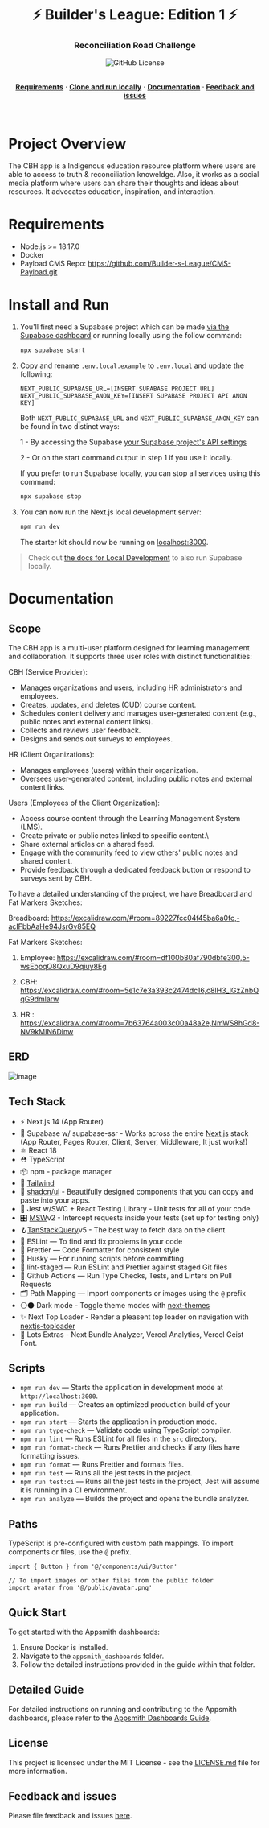 <h1 align="center">⚡ Builder's League: Edition 1 ⚡</h1>

<h3 align="center">
 Reconciliation Road Challenge
</h3>

<div align="center">

<img alt="GitHub License" src="https://img.shields.io/github/license/michaeltroya/supa-next-starter">
</div>

<br/>

<p align="center">
  <a href="#Requirements"><strong>Requirements</strong></a> ·
  <a href="#Install-and-Run"><strong>Clone and run locally</strong></a> ·
  <a href="#documentation"><strong>Documentation</strong></a> ·
  <a href="#feedback-and-issues"><strong>Feedback and issues</strong></a>
</p>
<br/>

# Project Overview

The CBH app is a Indigenous education resource platform where users are able to access to truth & reconciliation knoweldge. Also, it works as a social media platform where users can share their thoughts and ideas about resources. It advocates education, inspiration, and interaction.

# Requirements

- Node.js >= 18.17.0
- Docker
- Payload CMS Repo: https://github.com/Builder-s-League/CMS-Payload.git

# Install and Run

1. You'll first need a Supabase project which can be made [via the Supabase dashboard](https://database.new) or running locally using the follow command:

   ```bash
   npx supabase start
   ```

2. Copy and rename `.env.local.example` to `.env.local` and update the following:

   ```
   NEXT_PUBLIC_SUPABASE_URL=[INSERT SUPABASE PROJECT URL]
   NEXT_PUBLIC_SUPABASE_ANON_KEY=[INSERT SUPABASE PROJECT API ANON KEY]
   ```

   Both `NEXT_PUBLIC_SUPABASE_URL` and `NEXT_PUBLIC_SUPABASE_ANON_KEY` can be found in two distinct ways:

   1 - By accessing the Supabase [your Supabase project's API settings](https://app.supabase.com/project/_/settings/api)

   2 - Or on the start command output in step 1 if you use it locally.

   If you prefer to run Supabase locally, you can stop all services using this command:

   ```bash
   npx supabase stop
   ```

3. You can now run the Next.js local development server:

   ```bash
   npm run dev
   ```

   The starter kit should now be running on [localhost:3000](http://localhost:3000/).

> Check out [the docs for Local Development](https://supabase.com/docs/guides/getting-started/local-development) to also run Supabase locally.

# Documentation

## Scope

The CBH app is a multi-user platform designed for learning management and collaboration. It supports three user roles with distinct functionalities:

CBH (Service Provider):

- Manages organizations and users, including HR administrators and employees.
- Creates, updates, and deletes (CUD) course content.
- Schedules content delivery and manages user-generated content (e.g., public notes and external content links).
- Collects and reviews user feedback.
- Designs and sends out surveys to employees.

HR (Client Organizations):

- Manages employees (users) within their organization.
- Oversees user-generated content, including public notes and external content links.

Users (Employees of the Client Organization):

- Access course content through the Learning Management System (LMS).
- Create private or public notes linked to specific content.\
- Share external articles on a shared feed.
- Engage with the community feed to view others' public notes and shared content.
- Provide feedback through a dedicated feedback button or respond to surveys sent by CBH.

To have a detailed understanding of the project, we have Breadboard and Fat Markers Sketches:

Breadboard: https://excalidraw.com/#room=89227fcc04f45ba6a0fc,-acIFbbAaHe94JsrGv85EQ

Fat Markers Sketches:

1. Employee: https://excalidraw.com/#room=df100b80af790dbfe300,5-wsEbpqQ8QxuD9qiuy8Eg

2. CBH: https://excalidraw.com/#room=5e1c7e3a393c2474dc16,c8lH3_lGzZnbQqG9dmlarw

3. HR : https://excalidraw.com/#room=7b63764a003c00a48a2e,NmWS8hGd8-NV9kMIN6Dinw

## ERD

![image](https://github.com/user-attachments/assets/455f25d2-7a7b-4f0c-8159-e7c3ce419783)

## Tech Stack

- ⚡️ Next.js 14 (App Router)
- 💚 Supabase w/ supabase-ssr - Works across the entire [Next.js](https://nextjs.org) stack (App Router, Pages Router, Client, Server, Middleware, It just works!)
- ⚛️ React 18
- ⛑ TypeScript
- 📦 npm - package manager
- 🎨 [Tailwind](https://tailwindcss.com/)
- 🔌 [shadcn/ui](https://ui.shadcn.com/) - Beautifully designed components that you can copy and paste into your apps.
- 🧪 Jest w/SWC + React Testing Library - Unit tests for all of your code.
- 🎛️ [MSW](https://mswjs.io/)v2 - Intercept requests inside your tests (set up for testing only)
- 🪝[TanStackQuery](https://tanstack.com/query/v5)v5 - The best way to fetch data on the client
- 📏 ESLint — To find and fix problems in your code
- 💖 Prettier — Code Formatter for consistent style
- 🐶 Husky — For running scripts before committing
- 🚫 lint-staged — Run ESLint and Prettier against staged Git files
- 👷 Github Actions — Run Type Checks, Tests, and Linters on Pull Requests
- 🗂 Path Mapping — Import components or images using the `@` prefix
- ⚪⚫ Dark mode - Toggle theme modes with [next-themes](https://github.com/pacocoursey/next-themes)
- ✨ Next Top Loader - Render a pleasent top loader on navigation with [nextjs-toploader](https://github.com/TheSGJ/nextjs-toploader)
- 🔋 Lots Extras - Next Bundle Analyzer, Vercel Analytics, Vercel Geist Font.

## Scripts

- `npm run dev` — Starts the application in development mode at `http://localhost:3000`.
- `npm run build` — Creates an optimized production build of your application.
- `npm run start` — Starts the application in production mode.
- `npm run type-check` — Validate code using TypeScript compiler.
- `npm run lint` — Runs ESLint for all files in the `src` directory.
- `npm run format-check` — Runs Prettier and checks if any files have formatting issues.
- `npm run format` — Runs Prettier and formats files.
- `npm run test` — Runs all the jest tests in the project.
- `npm run test:ci` — Runs all the jest tests in the project, Jest will assume it is running in a CI environment.
- `npm run analyze` — Builds the project and opens the bundle analyzer.

## Paths

TypeScript is pre-configured with custom path mappings. To import components or files, use the `@` prefix.

```tsx
import { Button } from '@/components/ui/Button'

// To import images or other files from the public folder
import avatar from '@/public/avatar.png'
```

## Quick Start

To get started with the Appsmith dashboards:

1. Ensure Docker is installed.
2. Navigate to the `appsmith_dashboards` folder.
3. Follow the detailed instructions provided in the guide within that folder.

## Detailed Guide

For detailed instructions on running and contributing to the Appsmith dashboards, please refer to the [Appsmith Dashboards Guide](./appsmith_dashboards/README.md).

## License

This project is licensed under the MIT License - see the [LICENSE.md](LICENSE.md) file for more information.

## Feedback and issues

Please file feedback and issues [here](https://github.com/michaeltroya/supa-next-starter/issues).
